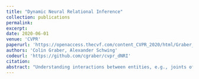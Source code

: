 ```yaml
---
title: "Dynamic Neural Relational Inference"
collection: publications
permalink:
excerpt:
date: 2020-06-01
venue: 'CVPR'
paperurl: 'https://openaccess.thecvf.com/content_CVPR_2020/html/Graber_Dynamic_Neural_Relational_Inference_CVPR_2020_paper.html'
authors: 'Colin Graber, Alexander Schwing'
codeurl: 'https://github.com/cgraber/cvpr_dNRI'
citation:
abstract: "Understanding interactions between entities, e.g., joints of the human body, team sports players, etc., is crucial for tasks like forecasting. However, interactions between entities are commonly not observed and often hard to quantify. To address this challenge, recently, `Neural Relational Inference' was introduced. It predicts static relations between entities in a system and provides an interpretable representation of the underlying system dynamics that are used for better trajectory forecasting. However, generally, relations between entities change as time progresses. Hence, static relations improperly model the data. In response to this, we develop Dynamic Neural Relational Inference (dNRI), which incorporates insights from sequential latent variable models to predict separate relation graphs for every time-step. We demonstrate on several real-world datasets that modeling dynamic relations improves forecasting of complex trajectories."
---
```

